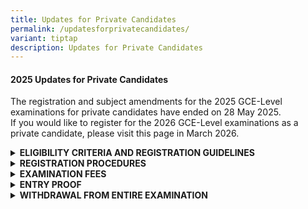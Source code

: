```yaml
---
title: Updates for Private Candidates
permalink: /updatesforprivatecandidates/
variant: tiptap
description: Updates for Private Candidates
---
```

<h4><strong>2025 Updates for Private Candidates </strong></h4>
<p>The registration and subject amendments for the 2025 GCE-Level examinations
for private candidates have ended on 28 May 2025.
<br>If you would like to register for the 2026 GCE-Level examinations as a
private candidate, please visit this page in March 2026.</p>
<div data-type="detailGroup" class="isomer-accordion isomer-accordion-white">
<details class="isomer-details">
<summary><strong>ELIGIBILITY CRITERIA AND REGISTRATION GUIDELINES</strong>
</summary>
<div data-type="detailsContent" class="isomer-details-content">
<p>The minimum age requirements and maximum number of subjects allowed for
each examination level are:</p>
<table style="minWidth: 75px">
<colgroup>
<col>
<col>
<col>
</colgroup>
<tbody>
<tr>
<td rowspan="1" colspan="1">
<p><strong>Examination Level</strong>
</p>
</td>
<td rowspan="1" colspan="1">
<p><strong>Minimum Age Required as at 1<sup>st</sup>&nbsp;January of the examination year</strong>
</p>
</td>
<td rowspan="1" colspan="1">
<p><strong>Maximum Number of Subjects Allowed</strong>
</p>
</td>
</tr>
<tr>
<td rowspan="1" colspan="1">
<p>GCE N(A)- and N(T)- Level</p>
</td>
<td rowspan="1" colspan="1">
<p>15</p>
</td>
<td rowspan="1" colspan="1">
<p>9</p>
</td>
</tr>
<tr>
<td rowspan="1" colspan="1">
<p>GCE O-Level</p>
</td>
<td rowspan="1" colspan="1">
<p>15</p>
</td>
<td rowspan="1" colspan="1">
<p>9</p>
</td>
</tr>
<tr>
<td rowspan="1" colspan="1">
<p>GCE A-Level</p>
</td>
<td rowspan="1" colspan="1">
<p>17</p>
</td>
<td rowspan="1" colspan="1">
<p>·&nbsp;&nbsp;&nbsp;&nbsp;&nbsp;&nbsp; 5 H1 subjects and 3 H2 subjects;
or</p>
<p>·&nbsp;&nbsp;&nbsp;&nbsp;&nbsp;&nbsp;&nbsp; 3 H1 subjects and 4 H2 subjects</p>
</td>
</tr>
</tbody>
</table>
<p>Please note the following guidelines:</p>
<ul data-tight="true" class="tight">
<li>
<p>For school candidates studying in Government/ Government-Aided/ Independent/
Specialised schools, you cannot register as a private candidate.</p>
</li>
</ul>
<p></p>
<ul data-tight="true" class="tight">
<li>
<p>For private candidates, you are allowed to register for more than one
GCE-Level examinations (e.g. GCE O-Level and A-Level). However, you <strong>cannot </strong>register
for both the GCE-Level examinations and admission tests i.e. Admission
Exercise for International Students (AEIS) and School Placement Exercise
for Returning Singaporeans-Secondary (SPERS-Sec) in the same examination
year.</p>
</li>
</ul>
<p></p>
<ul data-tight="true" class="tight">
<li>
<p>While most subjects in the national examinations do not have a pre-requisite
criteria, there are certain subjects with their specific eligibility criteria.
Please refer to the <a href="https://go.gov.sg/registration-information-for-private-candidates" rel="noopener nofollow" target="_blank">Registration Information e-booklet</a>.</p>
</li>
</ul>
<p></p>
<ul data-tight="true" class="tight">
<li>
<p>You must read the following documents before you register for the examinations:
<br>
<br>1. <a href="https://go.gov.sg/registration-information-for-private-candidates" rel="noopener nofollow" target="_blank">Registration Information e-booklet</a> contains
information such as subjects / papers, examination fees, etc.</p>
<p></p>
<p>2. <a href="https://go.gov.sg/seab-rulesandregulations-secondary" rel="noopener nofollow" target="_blank">Examination Rules and Regulations for GCE N(A), N(T) and O-Level candidates</a>,
<a href="https://go.gov.sg/seab-rulesandregulations-gce-a-level" rel="noopener nofollow" target="_blank">Examination Rules and Regulations for GCE A-Level candidates</a>
<br>
<br>3. <a href="https://file.go.gov.sg/guideonexamregistration.pdf" rel="noopener nofollow" target="_blank">Candidates Portal guide on examination registration</a>
</p>
</li>
</ul>
</div>
</details>
<details class="isomer-details">
<summary><strong>REGISTRATION PROCEDURES</strong>
</summary>
<div data-type="detailsContent" class="isomer-details-content">
<p><strong>For Singaporean/ Singapore Permanent Residents/ Foreign Identification Number (FIN) holders)</strong>
</p>
<p>If you are a Singaporean or a Singapore Permanent Resident or a FIN holder
using FIN Identification Number, you <strong>must </strong>register for
the examination with your Singpass credentials in the <a href="https://myexams.seab.gov.sg/auth/login" rel="noopener nofollow" target="_blank">Candidates Portal</a>.</p>
<p>You may refer to the <a href="https://go.gov.sg/cpaccountcreationguidesingpassusers" rel="noopener nofollow" target="_blank">guide for Singpass users</a>&nbsp;for
the steps to register for the examinations.
<br>
</p>
<p>Please ensure that your Singpass is activated before the start of registration.
Please visit the&nbsp;<a href="https://www.singpass.gov.sg/home/ui/login" rel="noopener nofollow" target="_blank">Singpass website</a>&nbsp;for
details on how to register or activate your Singpass account. Please cater
sufficient time for these activities to prevent delays in registration.</p>
<p></p>
<p><strong>For Foreign passport holders</strong>
</p>
<p>If you are using a foreign passport number to register for the examination,
please create an account in the <a href="https://myexams.seab.gov.sg/auth/login" rel="noopener nofollow" target="_blank">Candidates Portal</a>.</p>
<p>You may refer to the <a href="https://go.gov.sg/cpaccountcreationguidenonsingpassusers" rel="noopener nofollow" target="_blank">guide for non-Singpass users</a>&nbsp;for
the steps to create an account and register for the examinations.</p>
</div>
</details>
<details class="isomer-details">
<summary><strong>EXAMINATION FEES</strong>
</summary>
<div data-type="detailsContent" class="isomer-details-content">
<p><strong>Fees payable</strong>
</p>
<p>The examination fees for this year’s subjects can be found in the <a href="https://go.gov.sg/registration-information-for-private-candidates" rel="noopener nofollow" target="_blank">Registration Information e-booklet</a>.
All fees are inclusive of GST at the prevailing rate.
<br>
</p>
<p>The examination fees are dependent on the subjects you are registering
for and your citizenship status at the point of registration. Your examination
fees will not be refunded if your citizenship status is changed after your
registration.
<br>
</p>
<p>Please ensure that you provide correct citizenship information during
registration. Candidates will be required to pay for the differences in
the registration fees if incorrect information is provided.
<br>
</p>
<p>A late registration fee of $75.00 (inclusive of GST) per examination level
will be charged for all registration made during this supplementary registration
exercise.</p>
<p>
<br><strong>Mode of payment</strong>
</p>
<p>You should pay your examination fees via a credit/debit card or PayNow
in the&nbsp;<a href="https://myexams.seab.gov.sg/auth/login" rel="noopener nofollow" target="_blank">Candidates Portal</a>&nbsp;before
the registration deadline of <strong>28 May 2025, 11:00 pm</strong>. You
will not be registered for the examinations if payment is made after this
deadline.</p>
<p></p>
<p>You cannot use the funds in your Edusave account and Post-Secondary Education
Account (PSEA)&nbsp;to pay for the&nbsp;examination fees<strong>.</strong>
</p>
</div>
</details>
<details class="isomer-details">
<summary><strong>ENTRY PROOF</strong>
</summary>
<div data-type="detailsContent" class="isomer-details-content">
<p><strong>Entry Proof for Mid-Year and Year-End Examinations</strong>
</p>
<p>Please refer to the <a href="https://www.seab.gov.sg/important-dates-for-candidates/" rel="noopener nofollow" target="_blank">important dates for candidates</a> for
the timelines in which you would receive the Entry Proof.
<br>
</p>
<p>You may be posted to different examination centres for the different Mode
of Assessment (MOA) examinations i.e. Oral, Science Practical, Written
examinations. As such, it is important to check the venue indicated in
your Entry Proof before the examinations.
<br>
</p>
<p>If you have registered for the Science Practical examinations, please
note that the venues and reporting timings are not indicated on your Entry
Proof as the information will only be made available at least 7 days before
each of your examinations via email. Please refer below for more information.
<br>
<br>If you have registered for the Science Practical examinations, please
note that the venues and reporting timings are not indicated on your Entry
Proof as the information will only be made available at least 7 days before
each of your examinations via email. Please refer below for more information.</p>
<p></p>
<p>You may refer to the <a href="https://file.go.gov.sg/guideonexamregistration.pdf" rel="noopener nofollow" target="_blank">guide on examination registration</a> for
the steps to retrieve your Entry Proof from the system.</p>
<p></p>
<p><strong>Please print your Entry Proof as you are required to bring it for your examinations for attendance verification.</strong>
</p>
<p></p>
<p><strong>Science Practical Examination Schedule</strong>
</p>
<p>The assigned examination centre and reporting time for your Science Practical
examination will be communicated to you <strong>at least</strong>  <strong>7 days</strong> before
the examinations via email. Please ensure that your email address is valid
to receive the email.</p>
<p></p>
<p>Please contact <a href="https://www.go.gov.sg/askus-seab" rel="noopener nofollow" target="_blank">SEAB</a> if
you have not received the examination schedules <strong>7 days before your Science Practical examination date.</strong>
</p>
<p></p>
<p><strong>Subject amendments</strong>
</p>
<p>All amendments of subjects (including deleting of subjects) must be made
through the <a href="https://myexams.seab.gov.sg/auth/login" rel="noopener nofollow" target="_blank">Candidates Portal</a> by <strong>28 May 2025, 11.00pm.</strong>
</p>
<p></p>
<p>Amendment requests via email or phone call will not be accepted.</p>
<p>An amendment fee of $30 (inclusive of GST) per subject is payable if you
have paid your examination fees or after the registration deadline of <strong>28 May 2025, 11.00pm</strong>.
This excludes the fee for each of your added subjects. The fees for the
added subjects are inclusive of GST.</p>
</div>
</details>
<details class="isomer-details">
<summary><strong>WITHDRAWAL FROM ENTIRE EXAMINATION</strong>
</summary>
<div data-type="detailsContent" class="isomer-details-content">
<p>All applications for withdrawals must be made through the&nbsp;<a href="https://myexams.seab.gov.sg/auth/login" rel="noopener nofollow" target="_blank">Candidates Portal</a>&nbsp;by&nbsp;<strong>1 September 2025</strong>.&nbsp;&nbsp;Withdrawal
requests made after&nbsp;<strong>this date</strong>&nbsp;will not be considered
and candidates will receive an Absent grade for the subjects they did not
sit for.</p>
<p></p>
<p><strong>Withdrawal with refund of the subject fees</strong>
</p>
<p>a)&nbsp;&nbsp;&nbsp;&nbsp;&nbsp; A 50% refund of the subject fees paid
will be provided if your withdrawal request is submitted to SEAB by <strong>25 June 2025</strong>, <strong>11.00pm</strong> and
you have not sat for any component of the registered subjects that you
are withdrawing from.</p>
<p></p>
<p>b)&nbsp;&nbsp;&nbsp;&nbsp;&nbsp; A 100% refund of the subject fees paid
will be provided if you have been admitted to a tertiary Institution after
registration and your withdrawal request is submitted via the <a href="https://myexams.seab.gov.sg/auth/login" rel="noopener nofollow" target="_blank">Candidates Portal</a> with
the supporting documents confirming your tertiary admission by <strong>25 June 2025, 11:00pm</strong>.
The letter of acceptance from tertiary institutions for admission to a
full-time course must be issued within the year 2025 and dated after the
date you have registered for examination.</p>
<p></p>
<p>Please note that late registration fee and subject amendment fees are
non-refundable. You will receive your refund approximately one month after
your withdrawal request has been approved by SEAB.</p>
</div>
</details>
</div>
<p></p>